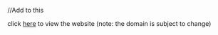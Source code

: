 //Add to this

click [here](https://main.d15u68egeazevg.amplifyapp.com/) to view the website (note: the domain is subject to change)